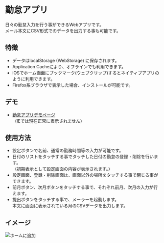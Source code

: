 # 勤怠アプリ

日々の勤怠入力を行う事ができるWebアプリです。  
メール本文にCSV形式でのデータを出力する事も可能です。

## 特徴

* データはlocalStorage (WebStorage) に保存されます。
* Application Cacheにより、オフラインでも利用できます。
* iOSでホーム画面にブックマーク(ウェブクリップ)するとネイティブアプリのように利用できます。
* Firefox系ブラウザで表示した場合、インストールが可能です。

## デモ

* [勤怠アプリデモページ](http://system-lab.github.io/kintai/)  
（IEでは現在正常に表示されません）

## 使用方法

* 設定ボタンで名前、通常の勤務時間等の入力が可能です。
* 日付のリストをタッチする事でタッチした日付の勤怠の登録・削除を行います。  
 （初期表示として設定画面の内容が表示されます。）
* 設定画面、登録・削除画面は、画面以外の場所をタッチする事で閉じる事ができます。
* 前月ボタン、次月ボタンをタッチする事で、それぞれ前月、次月の入力が行えます。
* 提出ボタンをタッチする事で、メーラーを起動します。  
 本文に画面に表示されている月のCSVデータを出力します。

## イメージ

![ホームに追加](http://system-lab.github.io/images/test.PNG)
